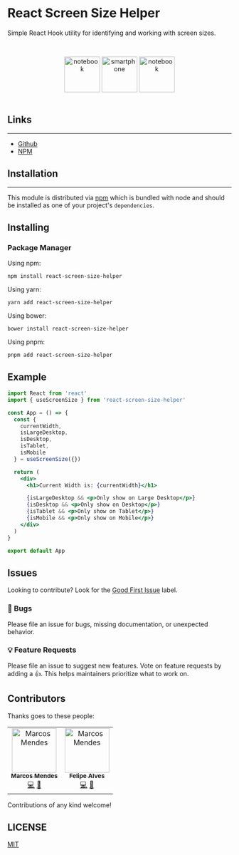 # React Screen Size Helper

Simple React Hook utility for identifying and working with screen sizes.

<br /><div align="center">

<a>
  <img
    height="80"
    width="80"
    alt="notebook"
    src="https://emojipedia-us.s3.dualstack.us-west-1.amazonaws.com/thumbs/240/apple/325/laptop_1f4bb.png"
  />
  <img
    height="80"
    width="80"
    alt="smartphone"
    src="https://emojipedia-us.s3.dualstack.us-west-1.amazonaws.com/thumbs/240/apple/325/mobile-phone_1f4f1.png"
  />
  <img
    height="80"
    width="80"
    alt="notebook"
    src="https://emojipedia-us.s3.dualstack.us-west-1.amazonaws.com/thumbs/120/apple/325/desktop-computer_1f5a5-fe0f.png"
  />
</a><br /><br />
</div>

## Links
<hr />


- [Github](https://github.com/iamdevmarcos/React-Screen-Size-Helper)
- [NPM](https://www.npmjs.com/package/react-screen-size-helper)


## Installation
<hr />

This module is distributed via [npm](https://www.npmjs.com/package/react-screen-size-helper) which is bundled with node and
should be installed as one of your project's `dependencies`.

## Installing

### Package Manager

Using npm:
```
npm install react-screen-size-helper
```

Using yarn:
```
yarn add react-screen-size-helper
```

Using bower:
```
bower install react-screen-size-helper
```

Using pnpm:
```
pnpm add react-screen-size-helper
```

## Example

```jsx
import React from 'react'
import { useScreenSize } from 'react-screen-size-helper'

const App = () => {
  const {
    currentWidth,
    isLargeDesktop,
    isDesktop,
    isTablet,
    isMobile
  } = useScreenSize({})

  return (
    <div>
      <h1>Current Width is: {currentWidth}</h1>

      {isLargeDesktop && <p>Only show on Large Desktop</p>}
      {isDesktop && <p>Only show on Desktop</p>}
      {isTablet && <p>Only show on Tablet</p>}
      {isMobile && <p>Only show on Mobile</p>}
    </div>
  )
}

export default App
```


## Issues

Looking to contribute? Look for the [Good First Issue](https://github.com/iamdevmarcos/React-Screen-Size-Helper/issues) label.

### 🐛 Bugs

Please file an issue for bugs, missing documentation, or unexpected behavior.

### 💡 Feature Requests

Please file an issue to suggest new features. Vote on feature requests by adding
a 👍. This helps maintainers prioritize what to work on.

## Contributors

Thanks goes to these people:
<table>
  <tbody>
    <tr>
      <td align="center"><a href="https://www.linkedin.com/in/iamdevmarcos/"><img src="https://avatars.githubusercontent.com/u/92524722?v=4" width="100px;" alt="Marcos Mendes"/><br /><sub><b>Marcos Mendes</b></sub></a><br /><a href="https://github.com/iamdevmarcos" title="Code">💻</a> <a href="https://www.linkedin.com/in/iamdevmarcos/" title="Linkedin">💼</a></td>
      <td align="center"><a href="https://www.linkedin.com/in/felipealves-/"><img src="https://avatars.githubusercontent.com/u/78622458?v=4" width="100px;" alt="Marcos Mendes"/><br /><sub><b>Felipe Alves</b></sub></a><br /><a href="https://github.com/felpsalvs" title="Code">💻</a> <a href="https://www.linkedin.com/in/felipealves-/" title="Linkedin">💼</a></td>
    </tr>
  </tbody>
  <tfoot>

  </tfoot>
</table>

Contributions of any kind welcome!

## LICENSE

[MIT](LICENSE)

